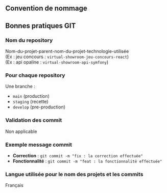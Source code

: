 ## Convention de nommage

## Bonnes pratiques GIT

### Nom du repository

Nom-du-projet-parent-nom-du-projet-technologie-utilisée  
(Ex : jeu concours : `virtual-showroom-jeu-concours-react`)  
(Ex : api opaline : `virtual-showroom-api-symfony`)

### Pour chaque repository

Une branche :
- `main` (production)
- `staging` (recette)
- `develop` (pre-production)

### Validation des commit

Non applicable

### Exemple message commit

- **Correction** : `git commit -m "fix : la correction effectuée"`
- **Fonctionnalité** : `git commit -m "feat : la fonctionnalité effectuée"`

### Langue utilisée pour le nom des projets et les commits

Français
